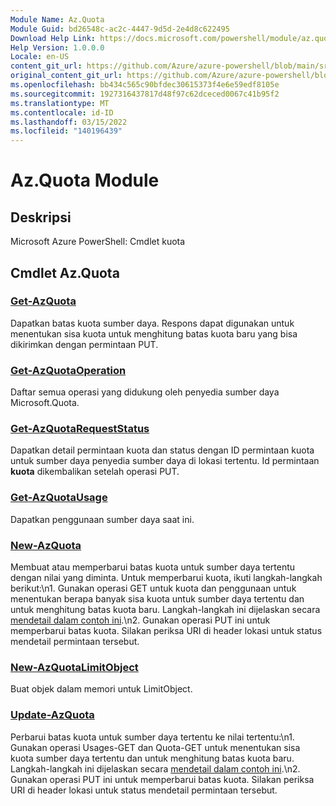 ```yaml
---
Module Name: Az.Quota
Module Guid: bd26548c-ac2c-4447-9d5d-2e4d8c622495
Download Help Link: https://docs.microsoft.com/powershell/module/az.quota
Help Version: 1.0.0.0
Locale: en-US
content_git_url: https://github.com/Azure/azure-powershell/blob/main/src/Quota/help/Az.Quota.md
original_content_git_url: https://github.com/Azure/azure-powershell/blob/main/src/Quota/help/Az.Quota.md
ms.openlocfilehash: bb434c565c90bfdec30615373f4e6e59edf8105e
ms.sourcegitcommit: 1927316437817d48f97c62dceced0067c41b95f2
ms.translationtype: MT
ms.contentlocale: id-ID
ms.lasthandoff: 03/15/2022
ms.locfileid: "140196439"
---
```

# Az.Quota Module
## Deskripsi
Microsoft Azure PowerShell: Cmdlet kuota

## Cmdlet Az.Quota
### [Get-AzQuota](Get-AzQuota.md)
Dapatkan batas kuota sumber daya.
Respons dapat digunakan untuk menentukan sisa kuota untuk menghitung batas kuota baru yang bisa dikirimkan dengan permintaan PUT.

### [Get-AzQuotaOperation](Get-AzQuotaOperation.md)
Daftar semua operasi yang didukung oleh penyedia sumber daya Microsoft.Quota.

### [Get-AzQuotaRequestStatus](Get-AzQuotaRequestStatus.md)
Dapatkan detail permintaan kuota dan status dengan ID permintaan kuota untuk sumber daya penyedia sumber daya di lokasi tertentu.
Id permintaan **kuota** dikembalikan setelah operasi PUT.

### [Get-AzQuotaUsage](Get-AzQuotaUsage.md)
Dapatkan penggunaan sumber daya saat ini.

### [New-AzQuota](New-AzQuota.md)
Membuat atau memperbarui batas kuota untuk sumber daya tertentu dengan nilai yang diminta.
Untuk memperbarui kuota, ikuti langkah-langkah berikut:\n1.
Gunakan operasi GET untuk kuota dan penggunaan untuk menentukan berapa banyak sisa kuota untuk sumber daya tertentu dan untuk menghitung batas kuota baru.
Langkah-langkah ini dijelaskan secara [mendetail dalam contoh ini](https://techcommunity.microsoft.com/t5/azure-governance-and-management/using-the-new-quota-rest-api/ba-p/2183670).\n2.
Gunakan operasi PUT ini untuk memperbarui batas kuota.
Silakan periksa URI di header lokasi untuk status mendetail permintaan tersebut.

### [New-AzQuotaLimitObject](New-AzQuotaLimitObject.md)
Buat objek dalam memori untuk LimitObject.

### [Update-AzQuota](Update-AzQuota.md)
Perbarui batas kuota untuk sumber daya tertentu ke nilai tertentu:\n1.
Gunakan operasi Usages-GET dan Quota-GET untuk menentukan sisa kuota sumber daya tertentu dan untuk menghitung batas kuota baru.
Langkah-langkah ini dijelaskan secara [mendetail dalam contoh ini](https://techcommunity.microsoft.com/t5/azure-governance-and-management/using-the-new-quota-rest-api/ba-p/2183670).\n2.
Gunakan operasi PUT ini untuk memperbarui batas kuota.
Silakan periksa URI di header lokasi untuk status mendetail permintaan tersebut.

